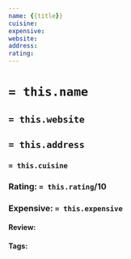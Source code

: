 ```yaml
---
name: {{title}}
cuisine:
expensive:
website: 
address: 
rating:
---
```

# `= this.name`
## `= this.website`
## `= this.address`
### `= this.cuisine`
### Rating: `= this.rating`/10
### Expensive:  `= this.expensive`

#### Review:

#### Tags: